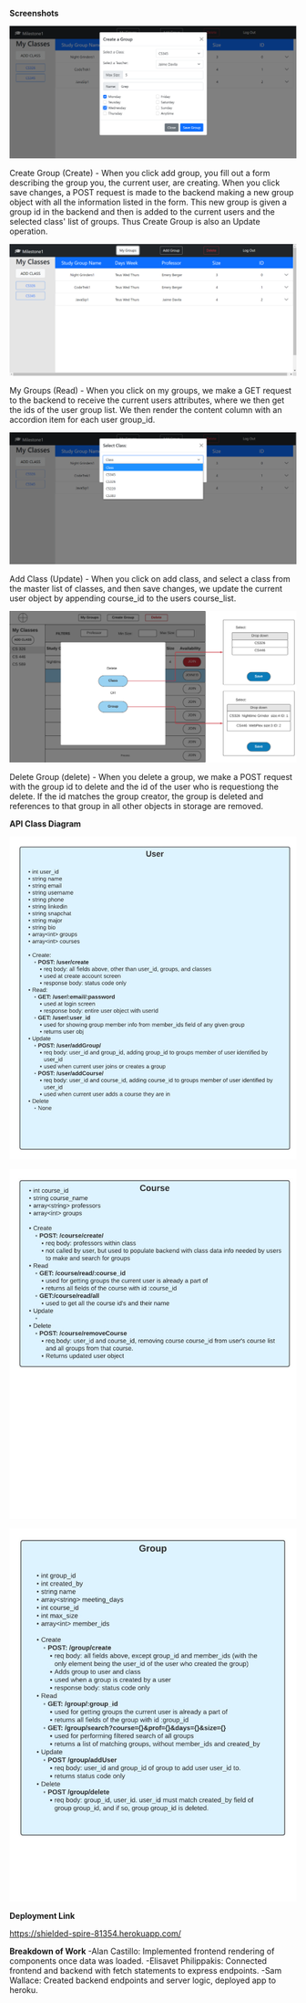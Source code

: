 

**Screenshots**

![Screenshot](pictures/Add_Group.png)

Create Group (Create) - When you click add group, you fill out a form describing the group you, the current user, are creating. When you click save changes, a POST request is made to the backend making a new group object with all the information listed in the form. This new group is given a group id in the backend and then is added to the current users and the selected class' list of groups. Thus Create Group is also an Update operation.

![Screenshot](pictures/My_Groups.png)

My Groups (Read) - When you click on my groups, we make a GET request to the backend to receive the current users attributes, where we then get the ids of the user group list. We then render the content column with an accordion item for each user group_id.

![Screenshot](pictures/Add_Class.png)

Add Class (Update) - When you click on add class, and select a class from the master list of classes, and then save changes, we update the current user object by appending course_id to the users course_list.

![Screenshot](pictures/Delete.png)

Delete Group (delete) - When you delete a group, we make a POST request with the group id to delete and the id of the user who is requestiong the delete. If the id matches the group creator, the group is deleted and references to that group in all other objects in storage are removed.

**API Class Diagram**

![API](pictures/User_Class_API.jpg)

![API](pictures/Course_Class_API.jpg)

![API](pictures/Group_Class_API.jpg)


**Deployment Link**

https://shielded-spire-81354.herokuapp.com/

**Breakdown of Work**
-Alan Castillo: Implemented frontend rendering of components once data was loaded.
-Elisavet Philippakis: Connected frontend and backend with fetch statements to express endpoints.
-Sam Wallace: Created backend endpoints and server logic, deployed app to heroku.


